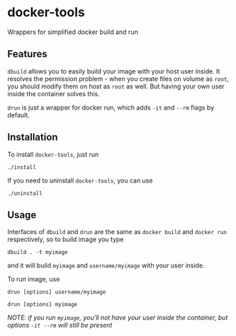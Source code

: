 # docker-tools
Wrappers for simplified docker build and run

## Features

`dbuild` allows you to easily build your image with your host user inside. It resolves the permission problem - when you create files on volume as `root`, you should modify them on host as `root` as well. But having your own user inside the container solves this.

`drun` is just a wrapper for docker run, which adds `-it` and `--rm` flags by default.

## Installation

To install `docker-tools`, just run

    ./install

If you need to uninstall `docker-tools`, you can use

    ./uninstall

## Usage

Interfaces of `dbuild` and `drun` are the same as `docker build` and `docker run` respectively, so to build image you type

    dbuild . -t myimage

and it will build `myimage` and `username/myimage` with your user inside.

To run image, use

    drun [options] username/myimage

    drun [options] myimage

*NOTE: if you run `myimage`, you'll not have your user inside the container, but options `-it --rm` will still be present*
